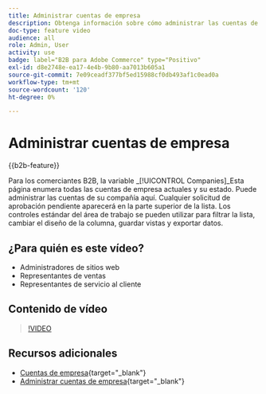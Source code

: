 ```yaml
---
title: Administrar cuentas de empresa
description: Obtenga información sobre cómo administrar las cuentas de empresa B2B, incluidas las solicitudes de aprobación pendientes.
doc-type: feature video
audience: all
role: Admin, User
activity: use
badge: label="B2B para Adobe Commerce" type="Positivo"
exl-id: d8e2748e-ea17-4e4b-9b80-aa7013b605a1
source-git-commit: 7e09ceadf377bf5ed15988cf0db493af1c0ead0a
workflow-type: tm+mt
source-wordcount: '120'
ht-degree: 0%

---
```


# Administrar cuentas de empresa

{{b2b-feature}}

Para los comerciantes B2B, la variable _[!UICONTROL Companies]_Esta página enumera todas las cuentas de empresa actuales y su estado. Puede administrar las cuentas de su compañía aquí. Cualquier solicitud de aprobación pendiente aparecerá en la parte superior de la lista. Los controles estándar del área de trabajo se pueden utilizar para filtrar la lista, cambiar el diseño de la columna, guardar vistas y exportar datos.

## ¿Para quién es este vídeo?

- Administradores de sitios web
- Representantes de ventas
- Representantes de servicio al cliente

## Contenido de vídeo

>[!VIDEO](https://video.tv.adobe.com/v/344447?quality=12&learn=on)

## Recursos adicionales

- [Cuentas de empresa](https://experienceleague.adobe.com/docs/commerce-admin/b2b/companies/account-companies.html){target="_blank"}
- [Administrar cuentas de empresa](https://experienceleague.adobe.com/docs/commerce-admin/b2b/companies/account-company-manage.html){target="_blank"}
